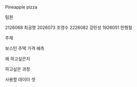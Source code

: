 Pineapple pizza

팀원

2126068 최공명
2026073 조영수 
2226082 강민성
1926051 한형철

주제

보스턴 주택 가격 예측

왜 하고싶은지

하고싶은 과정

사용할 데이터 셋
